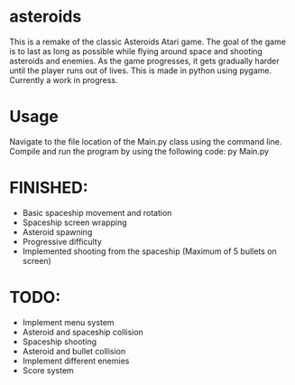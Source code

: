 # asteroids
This is a remake of the classic Asteroids Atari game.  The goal of the game is to last as long as possible while flying around space and shooting asteroids and enemies.  As the game progresses, it gets gradually harder until the player runs out of lives.  This is made in python using pygame.  Currently a work in progress.

# Usage
Navigate to the file location of the Main.py class using the command line. Compile and run the program by using the following code: 
py Main.py

# FINISHED:
- Basic spaceship movement and rotation
- Spaceship screen wrapping
- Asteroid spawning
- Progressive difficulty
- Implemented shooting from the spaceship (Maximum of 5 bullets on screen)

# TODO:
- Implement menu system
- Asteroid and spaceship collision
- Spaceship shooting
- Asteroid and bullet collision
- Implement different enemies
- Score system
